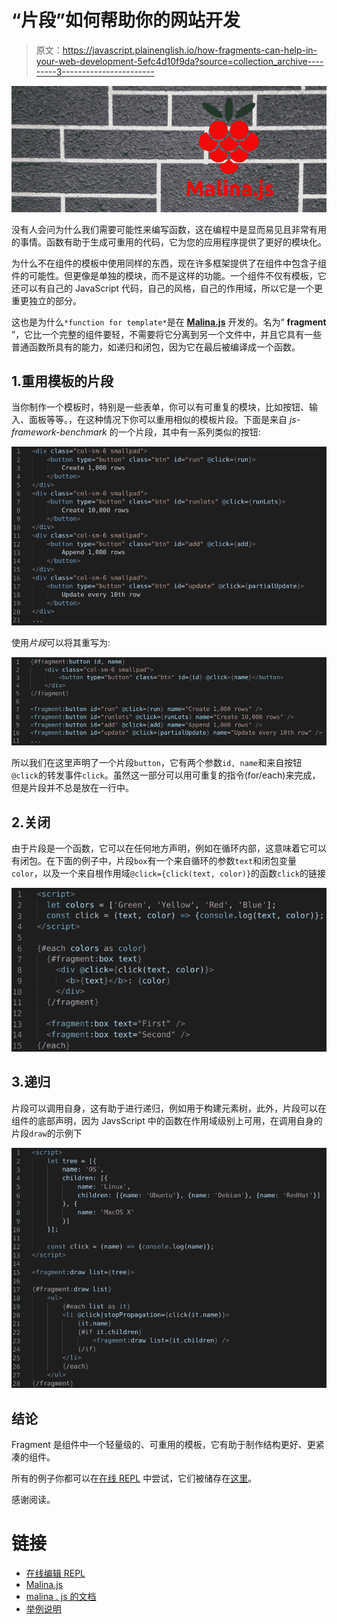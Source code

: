 # “片段”如何帮助你的网站开发

> 原文：<https://javascript.plainenglish.io/how-fragments-can-help-in-your-web-development-5efc4d10f9da?source=collection_archive---------3----------------------->

![](img/90b55eb881d1a469fd95a5bc807a60f7.png)

没有人会问为什么我们需要可能性来编写函数，这在编程中是显而易见且非常有用的事情。函数有助于生成可重用的代码，它为您的应用程序提供了更好的模块化。

为什么不在组件的模板中使用同样的东西，现在许多框架提供了在组件中包含子组件的可能性。但更像是单独的模块，而不是这样的功能。一个组件不仅有模板，它还可以有自己的 JavaScript 代码，自己的风格，自己的作用域，所以它是一个更重更独立的部分。

这也是为什么`*function for template*`是在 [**Malina.js**](https://github.com/malinajs/malinajs) 开发的。名为“ **fragment** ”，它比一个完整的组件要轻，不需要将它分离到另一个文件中，并且它具有一些普通函数所具有的能力，如递归和闭包，因为它在最后被编译成一个函数。

## 1.重用模板的片段

当你制作一个模板时，特别是一些表单，你可以有可重复的模块，比如按钮、输入、面板等等。，在这种情况下你可以重用相似的模板片段。下面是来自 *js-framework-benchmark* 的一个片段，其中有一系列类似的按钮:

![](img/831bd17944f0dea557ee092909ec67dc.png)

使用*片段*可以将其重写为:

![](img/d567055af803602af7cbdaf60ecd7c4f.png)

所以我们在这里声明了一个片段`button`，它有两个参数`id, name`和来自按钮`@click`的转发事件`click`。虽然这一部分可以用可重复的指令(for/each)来完成，但是片段并不总是放在一行中。

## 2.关闭

由于片段是一个函数，它可以在任何地方声明，例如在循环内部，这意味着它可以有闭包。在下面的例子中，片段`box`有一个来自循环的参数`text`和闭包变量`color`，以及一个来自根作用域`@click={click(text, color)}`的函数`click`的链接

![](img/db626129ca704b9c7547be5c17e359fe.png)

## 3.递归

片段可以调用自身，这有助于进行递归，例如用于构建元素树，此外，片段可以在组件的底部声明，因为 JavsScript 中的函数在作用域级别上可用，在调用自身的片段`draw`的示例下

![](img/9ccf36f6d3d24cdf27d1ae626082f1d6.png)

## 结论

Fragment 是组件中一个轻量级的、可重用的模板，它有助于制作结构更好、更紧凑的组件。

所有的例子你都可以在[在线 REPL](https://malinajs.github.io/repl/) 中尝试，它们被储存在[这里](https://gist.github.com/lega911/22128e750fef5361837e4696162d6d36)。

感谢阅读。

# 链接

*   [在线编辑 REPL](https://malinajs.github.io/repl/)
*   [Malina.js](https://github.com/malinajs/malinajs)
*   [malina . js 的文档](https://malinajs.github.io/docs/)
*   [举例说明](https://gist.github.com/lega911/22128e750fef5361837e4696162d6d36)